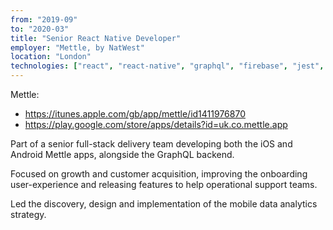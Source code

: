 ```yaml
---
from: "2019-09"
to: "2020-03"
title: "Senior React Native Developer"
employer: "Mettle, by NatWest"
location: "London"
technologies: ["react", "react-native", "graphql", "firebase", "jest", "appium"]
---
```


Mettle: 
* https://itunes.apple.com/gb/app/mettle/id1411976870
* https://play.google.com/store/apps/details?id=uk.co.mettle.app

Part of a senior full-stack delivery team developing both the iOS and Android Mettle apps, alongside the GraphQL backend.

Focused on growth and customer acquisition, improving the onboarding user-experience and releasing features to help operational support teams.

Led the discovery, design and implementation of the mobile data analytics strategy.
